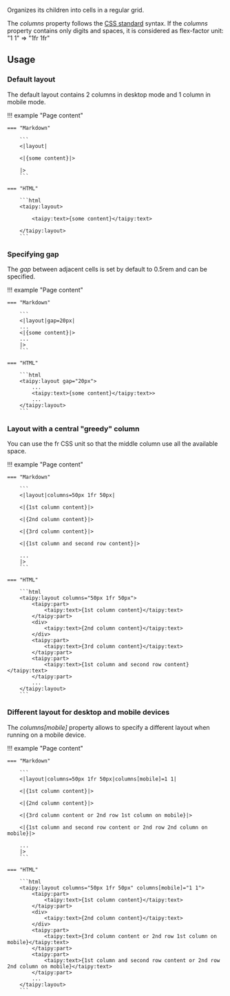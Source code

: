 Organizes its children into cells in a regular grid.

The _columns_ property follows the [CSS standard](https://developer.mozilla.org/en-US/docs/Web/CSS/grid-template-columns) syntax.
If the _columns_ property contains only digits and spaces, it is considered as flex-factor unit:
"1 1" => "1fr 1fr"

## Usage

### Default layout

The default layout contains 2 columns in desktop mode and 1 column in mobile mode.

!!! example "Page content"

    === "Markdown"

        ```
        <|layout|

        <|{some content}|>

        |>
        ```
  
    === "HTML"

        ```html
        <taipy:layout>

            <taipy:text>{some content}</taipy:text>

        </taipy:layout>
        ```


### Specifying gap

The _gap_ between adjacent cells is set by default to 0.5rem and can be specified.

!!! example "Page content"

    === "Markdown"

        ```
        <|layout|gap=20px|
        ...
        <|{some content}|>
        ...
        |>
        ```
  
    === "HTML"

        ```html
        <taipy:layout gap="20px">
            ...
            <taipy:text>{some content}</taipy:text>>
            ...
        </taipy:layout>
        ```

### Layout with a central "greedy" column

You can use the fr CSS unit so that the middle column use all the available space.

!!! example "Page content"

    === "Markdown"

        ```
        <|layout|columns=50px 1fr 50px|

        <|{1st column content}|>

        <|{2nd column content}|>

        <|{3rd column content}|>

        <|{1st column and second row content}|>

        ...
        |>
        ```
  
    === "HTML"

        ```html
        <taipy:layout columns="50px 1fr 50px">
            <taipy:part>
                <taipy:text>{1st column content}</taipy:text>
            </taipy:part>
            <div>
                <taipy:text>{2nd column content}</taipy:text>
            </div>
            <taipy:part>
                <taipy:text>{3rd column content}</taipy:text>
            </taipy:part>
            <taipy:part>
                <taipy:text>{1st column and second row content}</taipy:text>
            </taipy:part>
            ...
        </taipy:layout>
        ```

### Different layout for desktop and mobile devices

The _columns[mobile]_ property allows to specify a different layout when running on a mobile device.

!!! example "Page content"

    === "Markdown"

        ```
        <|layout|columns=50px 1fr 50px|columns[mobile]=1 1|

        <|{1st column content}|>

        <|{2nd column content}|>

        <|{3rd column content or 2nd row 1st column on mobile}|>

        <|{1st column and second row content or 2nd row 2nd column on mobile}|>

        ...
        |>
        ```
  
    === "HTML"

        ```html
        <taipy:layout columns="50px 1fr 50px" columns[mobile]="1 1">
            <taipy:part>
                <taipy:text>{1st column content}</taipy:text>
            </taipy:part>
            <div>
                <taipy:text>{2nd column content}</taipy:text>
            </div>
            <taipy:part>
                <taipy:text>{3rd column content or 2nd row 1st column on mobile}</taipy:text>
            </taipy:part>
            <taipy:part>
                <taipy:text>{1st column and second row content or 2nd row 2nd column on mobile}</taipy:text>
            </taipy:part>
            ...
        </taipy:layout>
        ```
